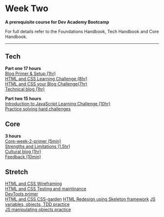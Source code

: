 # Week Two

__A prerequisite course for Dev Academy Bootcamp__

For full details refer to the Foundations Handbook, Tech Handbook and Core Handbook.


------------

## Tech

__Part one 17 hours__  
[Blog Primer & Setup (1hr)](web-blog-setup-primer.md)  
[HTML and CSS Learning Challenge (8hr)](web-learn-html-and-css-challenge.md)       
[HTML and CSS your Blog Challenge(7hr)](web-blog-play-time-challenge.md)  
[Technical blog (1hr)]()  

__Part two 15 hours__  
[Introduction to JavaScript Learning Challenge (10hr)]()  
[Practice solving hard challenges](https://www.codewars.com/?language=javascript)  


## Core 

__3 hours__  
[Core-week-2-primer (5min)](core-week-2-primer.md)  
[Strengths and Limitations (1.5hr) ](core-strengths-limitations.md)  
[Cultural blog (1hr)]()  
[Feedback (10min)](../feedback.md)
  

## Stretch
[HTML and CSS Wireframing]()  
[HTML and CSS Testing and maintinance]()  
[DevTools primer](web-devtools-pimer.md)    
[HTML and CSS CSS-garden]() 
[HTML Redesign using Skeleton framework]() 
[JS variables, objects, TDD practice](js-practice/js-variables-ojects-practice.md)  
[JS manipulating objects practice]()


